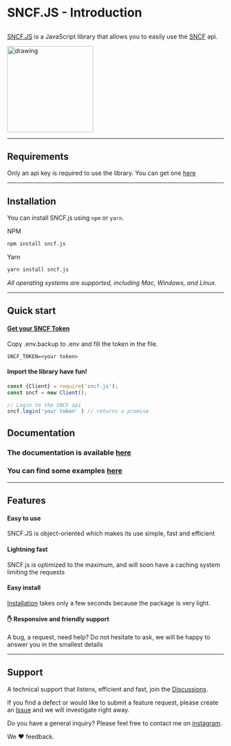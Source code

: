 # SNCF.JS - Introduction

## <div style="display:none">Introduction</div>

[SNCF.JS](https://alexis06030631.github.io/SNCF.js/) is a JavaScript library that allows you to easily use the [SNCF](https://www.sncf.com/) api.

<img src="https://www.sncf.com/themes/contrib/sncf_theme/images/logo-sncf.svg" alt="drawing" width="200"/>

---

## Requirements

Only an api key is required to use the library. You can get one [here](https://www.digital.sncf.com/startup/api/token-developpeur)

---

## Installation

You can install SNCF.js using `npm` or `yarn`.

NPM
```bash
npm install sncf.js
```
Yarn
```bash
yarn install sncf.js
```


_All operating systems are supported, including Mac, Windows, and Linux._

---

## Quick start

#### [Get your SNCF Token](https://www.digital.sncf.com/startup/api/token-developpeur)

Copy .env.backup to .env and fill the token in the file.
```env .env
SNCF_TOKEN=<your token>
```

#### Import the library have fun!

```javascript
const {Client} = require('sncf.js');
const sncf = new Client();

// Login to the SNCF api
sncf.login('your token' ) // returns a promise 

```

## Documentation

### The documentation is available [here](https://alexis06030631.github.io/SNCF.js/)
### You can find some examples [here](https://alexis06030631.github.io/SNCF.js/examples)

---

## Features

#### Easy to use

SNCF.JS is object-oriented which makes its use simple, fast and efficient

#### Lightning fast

SNCF.js is optimized to the maximum, and will soon have a caching system limiting the requests

#### Easy install

[Installation](#installation) takes only a few seconds because the package is very light.


#### ✋ Responsive and friendly support

A bug, a request, need help? Do not hesitate to ask, we will be happy to answer you in the smallest details

---

## Support

A technical support that listens, efficient and fast, join the [Discussions](https://github.com/Alexis06030631/sncf.js/discussions).

If you find a defect or would like to submit a feature request, please create an [Issue](https://github.com/Alexis06030631/sncf.js/issues) and we will investigate right away.

Do you have a general inquiry? Please feel free to contact me on [instagram](https://instagram.com/leko_system).

We :heart: feedback.

